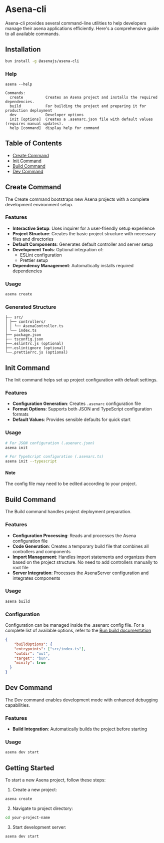 # Asena-cli 

Asena-cli provides several command-line utilities to help developers manage their asena applications efficiently. Here's a comprehensive guide to all available commands.

## Installation

```bash
bun install -g @asenajs/asena-cli
```

### Help

```text
asena --help

Commands:
  create          Creates an Asena project and installs the required dependencies.
  build           For building the project and preparing it for production deployment
  dev             Developer options
  init [options]  Creates a .asenarc.json file with default values (requires manual updates).
  help [command]  display help for command
```

## Table of Contents
- [Create Command](#create-command)
- [Init Command](#init-command)
- [Build Command](#build-command)
- [Dev Command](#dev-command)

## Create Command

The Create command bootstraps new Asena projects with a complete development environment setup.

### Features

- **Interactive Setup**: Uses inquirer for a user-friendly setup experience
- **Project Structure**: Creates the basic project structure with necessary files and directories
- **Default Components**: Generates default controller and server setup
- **Development Tools**: Optional integration of:
    - ESLint configuration
    - Prettier setup
- **Dependency Management**: Automatically installs required dependencies

### Usage

``` bash
asena create
```
### Generated Structure
``` 
├── src/
│ ├── controllers/
│ │ └── AsenaController.ts
│ └── index.ts
├── package.json
├── tsconfig.json
├──.eslintrc.js (optional)
├──.eslintignore (optional)
└──.prettierrc.js (optional)
```

## Init Command

The Init command helps set up project configuration with default settings.

### Features

- **Configuration Generation**: Creates `.asenarc` configuration file
- **Format Options**: Supports both JSON and TypeScript configuration formats
- **Default Values**: Provides sensible defaults for quick start

### Usage

``` bash
# For JSON configuration (.asenarc.json)
asena init

# For TypeScript configuration (.asenarc.ts)
asena init --typescript
```

#### Note

The config file may need to be edited according to your project.

## Build Command

The Build command handles project deployment preparation.

### Features

- **Configuration Processing**: Reads and processes the Asena configuration file
- **Code Generation**: Creates a temporary build file that combines all controllers and components
- **Import Management**: Handles import statements and organizes them based on the project structure. No need to add controllers manually to root file
- **Server Integration**: Processes the AsenaServer configuration and integrates components

### Usage

```bash
asena build
```

### Configuration
Configuration can be managed inside the .asenarc config file. For a complete list of available options, refer to the [Bun build documentation](https://bun.sh/docs/bundler#reference)
``` json
{
    "buildOptions": {
    "entrypoints": ["src/index.ts"],
    "outdir": "out",
    "target": "bun",
    "minify": true
  }
}
```

## Dev Command

The Dev command enables development mode with enhanced debugging capabilities.

### Features

- **Build Integration**: Automatically builds the project before starting

### Usage

``` bash
asena dev start
```


## Getting Started

To start a new Asena project, follow these steps:

1. Create a new project:

``` bash
asena create
```

2. Navigate to project directory:

``` bash
cd your-project-name
```

3. Start development server:

```bash
asena dev start
```
